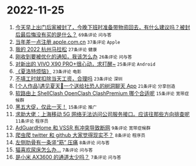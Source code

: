 # 2022-11-25

1. [今天早上出门后家被封了，今晚下班时准备带物资回去，有什么建议吗？被封后最后悔没有买的是什么？](https://www.v2ex.com/t/897775) `69条评论` `问与答`
1. [当年差一点注册 apple.com.cn](https://www.v2ex.com/t/897770) `37条评论` `Apple`
1. [我的 2022 杭州马拉松](https://www.v2ex.com/t/897758) `27条评论` `健康`
1. [刚收到要被优化的通知，我该怎么办](https://www.v2ex.com/t/897792) `26条评论` `问与答`
1. [对新出的 VIVO X90 PRO+很心动，求打醒~](https://www.v2ex.com/t/897776) `25条评论` `Android`
1. [《夏洛特烦恼》](https://www.v2ex.com/t/897789) `23条评论` `电影`
1. [不填工时就扣除当天工资，合理吗](https://www.v2ex.com/t/897767) `23条评论` `深圳`
1. [[个人作品]遇见夏天🔆一个送给社恐人的树洞聊天 App](https://www.v2ex.com/t/897771) `21条评论` `分享创造`
1. [软路由上 ShellClash OpenClash ClashPremium 哪个合适呢](https://www.v2ex.com/t/897759) `15条评论` `宽带症候群`
1. [黑五大促，仅此一天！](https://www.v2ex.com/t/897752) `15条评论` `推广`
1. [求助大佬：上海移动 5G 网络无法访问公司服务接口。应该往那些方向排查呢](https://www.v2ex.com/t/897785) `11条评论` `程序员`
1. [AdGuardHome 和 VSSR 有冲突导致断网](https://www.v2ex.com/t/897753) `9条评论` `宽带症候群`
1. [爬虫爬 twitter 和 github 大家觉得现实不？](https://www.v2ex.com/t/897780) `8条评论` `程序员`
1. [左侧肋骨有一条竖“筋” 压痛](https://www.v2ex.com/t/897754) `8条评论` `问与答`
1. [猫喜欢尿床怎么办...](https://www.v2ex.com/t/897800) `7条评论` `问与答`
1. [是小米 AX3600 的通道太少吗？](https://www.v2ex.com/t/897756) `7条评论` `问与答`
